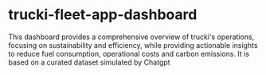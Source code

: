 # trucki-fleet-app-dashboard
This dashboard provides a comprehensive overview of trucki's operations, focusing on sustainability and efficiency, while providing actionable insights to reduce fuel consumption, operational costs and carbon emissions. It is based on a curated dataset simulated by Chatgpt
